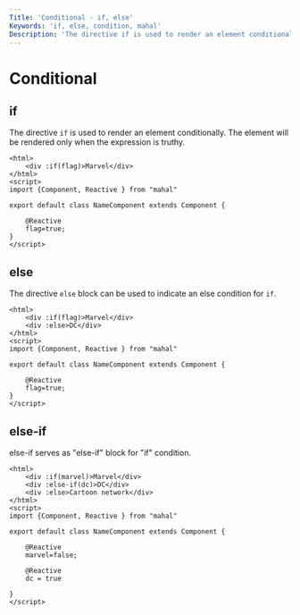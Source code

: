 ```yaml
---
Title: 'Conditional - if, else'
Keywords: 'if, else, condition, mahal'
Description: 'The directive if is used to render an element conditionally. The element will be rendered only when the expression is truthy.'
---
```


# Conditional

## if

The directive `if` is used to render an element conditionally. The element will be rendered only when the expression is truthy.

```
<html>
    <div :if(flag)>Marvel</div>
</html>
<script>
import {Component, Reactive } from "mahal"

export default class NameComponent extends Component {

    @Reactive
    flag=true;
}
</script>
```

## else

The directive `else` block can be used to indicate an else condition for `if`.

```
<html>
    <div :if(flag)>Marvel</div>
    <div :else>DC</div>
</html>
<script>
import {Component, Reactive } from "mahal"

export default class NameComponent extends Component {

    @Reactive
    flag=true;
}
</script>
```

## else-if

else-if serves as "else-if" block for "if" condition.


```
<html>
    <div :if(marvel)>Marvel</div>
    <div :else-if(dc)>DC</div>
    <div :else>Cartoon network</div>
</html>
<script>
import {Component, Reactive } from "mahal"

export default class NameComponent extends Component {

    @Reactive
    marvel=false;

    @Reactive
    dc = true

}
</script>
```